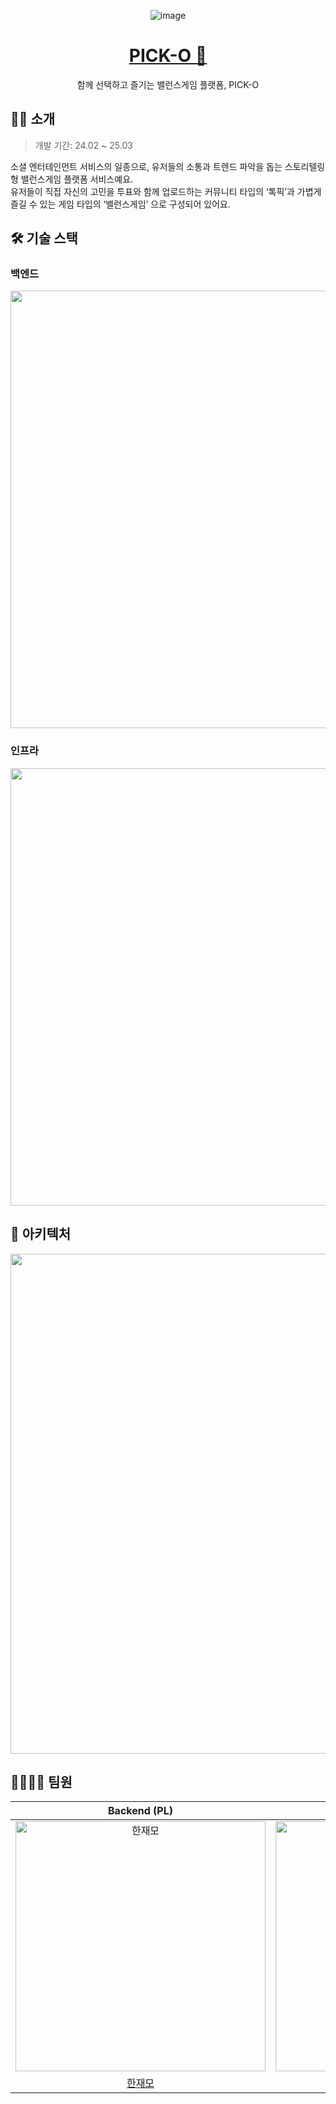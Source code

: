 <div align="center">

![image](https://github.com/user-attachments/assets/d39ad443-8b06-4fc3-88e0-fd601245b08d)

# [PICK-O 🎯](https://pick0.com)
함께 선택하고 즐기는 밸런스게임 플랫폼, PICK-O

</div>

## 🙋🏻 소개
> 개발 기간: 24.02 ~ 25.03

소셜 엔터테인먼트 서비스의 일종으로, 유저들의 소통과 트렌드 파악을 돕는 스토리텔링형 밸런스게임 플랫폼 서비스예요.    
유저들이 직접 자신의 고민을 투표와 함께 업로드하는 커뮤니티 타입의 ‘톡픽’과 가볍게 즐길 수 있는 게임 타입의 ‘밸런스게임’ 으로 구성되어 있어요. 

## 🛠️ 기술 스택
### 백엔드
<img width="700" src="https://github.com/CHZZK-Study/Balance-Talk-Backend/assets/110653660/6d2a14ef-92bb-4021-967c-4c8b58939be8">

### 인프라
<img width="700" src="https://github.com/CHZZK-Study/Balance-Talk-Backend/assets/110653660/cd69ce13-c775-44a1-a3fe-6846985e14e8">

## 🧱 아키텍처
<img width="800" src="https://github.com/CHZZK-Study/Balance-Talk-Backend/assets/110653660/f4f1f902-4197-422b-8286-c9923212f0d4">

## 👨‍👩‍👧‍👦 팀원
|                                         Backend (PL)                                         |                                         Backend                                          |                                         Backend                                          |                                       Frontend                                        |                                        Frontend                                         |                                        Frontend                                        |                                        Frontend                                        |
| :--------------------------------------------------------------------------------------: | :--------------------------------------------------------------------------------------: | :--------------------------------------------------------------------------------------: | :-----------------------------------------------------------------------------------: | :-------------------------------------------------------------------------------------: | :------------------------------------------------------------------------------------: | :------------------------------------------------------------------------------------: |
| <img src="https://avatars.githubusercontent.com/u/110653660?v=4" width=400px alt="한재모"/> | <img src="https://avatars.githubusercontent.com/u/73704053?v=4" width=400px alt="왕효준"/> | <img src="https://avatars.githubusercontent.com/u/78118588?v=4" width=400px alt="최준수"/> | <img src="https://avatars.githubusercontent.com/u/94692566?v=4" width=400px alt="한아름"/> | <img src="https://avatars.githubusercontent.com/u/84820008?v=4" width=400px alt="유희선"/> | <img src="https://avatars.githubusercontent.com/u/101927445?v=4" width=400px alt="김원준"/> | <img src="https://avatars.githubusercontent.com/u/135022491?v=4" width=400px alt="서유빈"/> |
|                       [한재모](https://github.com/Hanjaemo)                        |                            [왕효준](https://github.com/gywns0417)                            |                            [최준수](https://github.com/junslog)                            |                         [한아름](https://github.com/areumH)                         |                          [유희선](https://github.com/hsgh085)                           |                            [김원준](https://github.com/WonJuneKim)                            |                          [서유빈](https://github.com/alwubin)                           |
